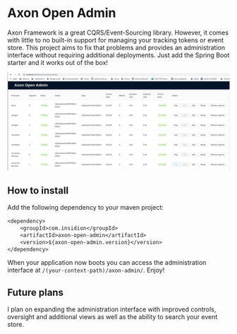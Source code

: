 # Axon Open Admin

Axon Framework is a great CQRS/Event-Sourcing library. However, it comes with little to no built-in support for managing your tracking tokens or event store. 
This project aims to fix that problems and provides an administration interface without requiring additional deployments. Just add the Spring Boot starter and it works out of the box!

![](teaser.png)

## How to install

Add the following dependency to your maven project:

```
<dependency>
    <groupId>com.insidion</groupId>
    <artifactId>axon-open-admin</artifactId>
    <version>${axon-open-admin.version}</version>
</dependency>
```

When your application now boots you can access the administration interface at `/(your-context-path)/axon-admin/`. Enjoy!

## Future plans
I plan on expanding the administration interface with improved controls, oversight and additional views as well as the ability to search your event store. 
